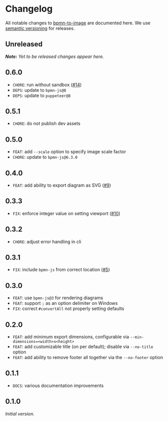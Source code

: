 # Changelog

All notable changes to [bpmn-to-image](https://github.com/bpmn-io/bpmn-to-image) are documented here. We use [semantic versioning](http://semver.org/) for releases.

## Unreleased

___Note:__ Yet to be released changes appear here._

## 0.6.0

* `CHORE`: run without sandbox ([#14](https://github.com/bpmn-io/bpmn-to-image/issues/14))
* `DEPS`: update to `bpmn-js@8`
* `DEPS`: update to `puppeteer@8`

## 0.5.1

* `CHORE`: do not publish dev assets

## 0.5.0

* `FEAT`: add `--scale` option to specify image scale factor
* `CHORE`: update to `bpmn-js@6.3.0`

## 0.4.0

* `FEAT`: add ability to export diagram as SVG ([#9](https://github.com/bpmn-io/bpmn-to-image/pull/9))

## 0.3.3

* `FIX`: enforce integer value on setting viewport ([#10](https://github.com/bpmn-io/bpmn-to-image/issues/10))

## 0.3.2

* `CHORE`: adjust error handling in cli

## 0.3.1

* `FIX`: include `bpmn-js` from correct location ([#5](https://github.com/bpmn-io/bpmn-to-image/issues/5))

## 0.3.0

* `FEAT`: use `bpmn-js@3` for rendering diagrams
* `FEAT`: support `;` as an option delimiter on Windows
* `FIX`: correct `#convertAll` not properly setting defaults

## 0.2.0

* `FEAT`: add minimum export dimensions, configurable via `--min-dimensions=<width>x<height>`
* `FEAT`: add customizable title (on per default); disable via `--no-title` option
* `FEAT`: add ability to remove footer all together via the `--no-footer` option

## 0.1.1

* `DOCS`: various documentation improvements

## 0.1.0

_Initial version._
